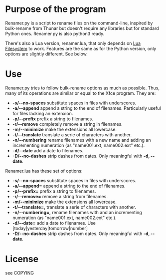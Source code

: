 Purpose of the program
======================

Renamer.py is a script to rename files on the command-line, inspired by 
bulk-rename from Thunar but doesn't require any libraries but for standard Python ones.
Renamer.py is also python3 ready.

There's also a Lua version, renamer.lua, that only depends on [Lua Filesystem](http://keplerproject.github.com/luafilesystem/)
to work. Features are the same as for the Python version, only options are slightly different. See below.

Use
===

Renamer.py tries to follow bulk-rename options as much as possible. 
Thus, many of its operations are similar or equal to the Xfce program.
They are:

* **-s/--no-spaces**	substitute spaces in files with underscores.
* **-a/--append**		append a string to the end of filenames. Particularly useful for files lacking an extenxion.
* **-p/--prefix**		prefix a string to filenames.
* **-r/--remove**		completely remove a string in filenames.
* **-m/--minimize**		make the extensions all lowercase.
* **-t/--translate**	translate a serie of characters with another.
* **-n/--numbering**	rename filenames with a new name and adding an incrementing numeration (as "name001.ext, name002.ext" etc.).
* **-d/--date**			add a date to filenames.
* **-D/--no-dashes**	strip dashes from dates. Only meaningful with **-d, --date**.

Renamer.lua has these set of options:

* **-s/--no-spaces**	substitute spaces in files with underscores.
* **-a/--append=<string>**	append a string to the end of filenames.
* **-p/--prefix=<string>**	prefix a string to filenames.
* **-r/--remove=<string>**	remove a string from filenames.
* **-m/--minimize**		make the extensions all lowercase.
* **-t/--translate=<from>,<to>**	translate a serie of characters with another.
* **-n/--numbering=<numbering>,<name>**		rename filenames with <name> and an incrementing numeration (as "name001.ext, name002.ext" etc.).
* **-d/--date=<date>**	add a date to filenames. Use [today|yesterday|tomorrow|number]
* **-D/--no-dashes**	strip dashes from dates. Only meaningful with **-d, --date**.

License
======

see COPYING
